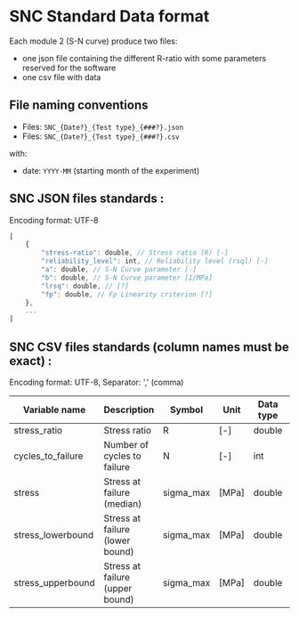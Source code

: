 # SNC Standard Data format

Each module 2 (S-N curve) produce two files:
* one json file containing the different R-ratio with some parameters reserved for the software
* one csv file with data

## File naming conventions

* Files: `SNC_{Date?}_{Test type}_{###?}.json`
* Files: `SNC_{Date?}_{Test type}_{###?}.csv`

with:

* date: `YYYY-MM` (starting month of the experiment)



## SNC JSON files standards :

Encoding format: UTF-8

```javascript
[
	{
		"stress-ratio": double, // Stress ratio (R) [-]
		"reliability_level": int, // Reliability level (rsql) [-]
		"a": double, // S-N Curve parameter [-]
		"b": double, // S-N Curve parameter [1/MPa]
		"lrsq": double, // [?]
		"fp": double, // Fp Linearity criterion [?]
	},
	...
]
```

## SNC CSV files standards (column names must be exact) :

Encoding format: UTF-8, Separator: ',' (comma)


| Variable name        | Description                            | Symbol    | Unit    | Data type | Mandatory          |
|----------------------|----------------------------------------|-----------|---------|-----------|--------------------|
| stress_ratio         | Stress ratio                           | R         | [-]     | double    | y                  |
| cycles_to_failure    | Number of cycles to failure            | N         | [-]     | int       | y                  |
| stress               | Stress at failure (median)             | sigma_max | [MPa]   | double    | y                  |
| stress_lowerbound    | Stress at failure (lower bound)        | sigma_max | [MPa]   | double    |                    |
| stress_upperbound    | Stress at failure (upper bound)        | sigma_max | [MPa]   | double    |                    |
